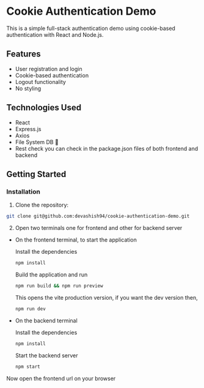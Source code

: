 # Cookie Authentication Demo

This is a simple full-stack authentication demo using cookie-based authentication with React and Node.js.

## Features

- User registration and login
- Cookie-based authentication
- Logout functionality
- No styling

## Technologies Used

- React
- Express.js
- Axios
- File System DB 🙂
- Rest check you can check in the package.json files of both frontend and backend

## Getting Started

### Installation

1. Clone the repository:

```bash
git clone git@github.com:devashish94/cookie-authentication-demo.git
```

2. Open two terminals one for frontend and other for backend server

- On the frontend terminal, to start the application 

  Install the dependencies
  ```bash
  npm install
  ```
  
  Build the application and run
  ```bash
  npm run build && npm run preview 
  ```

  This opens the vite production version, if you want the dev version then,

  ```bash
  npm run dev
  ```

- On the backend terminal

  Install the dependencies
  ```bash
  npm install
  ```

  Start the backend server
  ```bash
  npm start
  ```

Now open the frontend url on your browser
